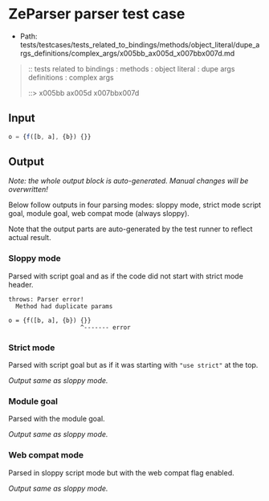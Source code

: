 # ZeParser parser test case

- Path: tests/testcases/tests_related_to_bindings/methods/object_literal/dupe_args_definitions/complex_args/x005bb_ax005d_x007bbx007d.md

> :: tests related to bindings : methods : object literal : dupe args definitions : complex args
>
> ::> x005bb ax005d x007bbx007d

## Input

`````js
o = {f([b, a], {b}) {}}
`````

## Output

_Note: the whole output block is auto-generated. Manual changes will be overwritten!_

Below follow outputs in four parsing modes: sloppy mode, strict mode script goal, module goal, web compat mode (always sloppy).

Note that the output parts are auto-generated by the test runner to reflect actual result.

### Sloppy mode

Parsed with script goal and as if the code did not start with strict mode header.

`````
throws: Parser error!
  Method had duplicate params

o = {f([b, a], {b}) {}}
                    ^------- error
`````

### Strict mode

Parsed with script goal but as if it was starting with `"use strict"` at the top.

_Output same as sloppy mode._

### Module goal

Parsed with the module goal.

_Output same as sloppy mode._

### Web compat mode

Parsed in sloppy script mode but with the web compat flag enabled.

_Output same as sloppy mode._
